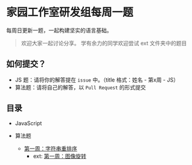 # 家园工作室研发组每周一题

每周日更新一题，一起构建坚实的语言基础。

> 欢迎大家一起讨论分享。
> 学有余力的同学欢迎尝试 ext 文件夹中的题目

## 如何提交？

+ JS 题：请将你的解答提在 `issue` 中。（title 格式：姓名 - 第x周 - JS）
+ 算法题：请将自己的解答，以 `Pull Request` 的形式提交

## 目录

+ JavaScript

+ 算法题
  + [第一周：字符串重排序](docs/algorithm/算法题_w1_字符串重排序.md)
    + ext: [第一周：图像旋转](docs/algorithm/ext/算法题_w1_图像旋转.md)
